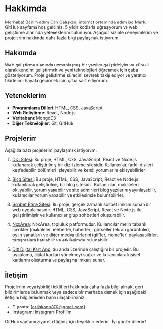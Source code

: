 # Hakkımda

Merhaba! Benim adım Can Çalışkan, internet ortamında adım ise Mark. GitHub sayfama hoş geldiniz. 5 yıldır kodlarla uğraşıyorum ve web geliştirme alanında yeteneklerim bulunuyor. Aşağıda sizinle deneyimlerim ve projelerim hakkında daha fazla bilgi paylaşmak istiyorum.

## Hakkımda

Web geliştirme alanında uzmanlaşmış bir yazılım geliştiriciyim ve sürekli olarak kendimi geliştirmek ve yeni teknolojileri öğrenmek için çaba gösteriyorum. Proje geliştirme sürecini severek takip ediyor ve yaratıcı fikirlerimi hayata geçirmek için çaba sarf ediyorum.

## Yeteneklerim

- **Programlama Dilleri**: HTML, CSS, JavaScript
- **Web Geliştirme**: React, Node.js
- **Veritabanı**: MongoDB
- **Diğer Teknolojiler**: Git, GitHub

## Projelerim

Aşağıda bazı projelerimi paylaşmak istiyorum:

1. [Dizi Sitesi](https://github.com/kullaniciadi/dizi-sitesi): Bu proje, HTML, CSS, JavaScript, React ve Node.js kullanarak geliştirilmiş bir dizi izleme sitesidir. Kullanıcılar, farklı dizileri keşfedebilir, bölümleri izleyebilir ve kendi yorumlarını ekleyebilirler.

2. [Blog Sitesi](https://github.com/kullaniciadi/blog-sitesi): Bu proje, HTML, CSS, JavaScript, React ve Node.js kullanılarak geliştirilmiş bir blog sitesidir. Kullanıcılar, makaleleri okuyabilir, yorum yapabilir ve site adminleri blog yazılarını yayınlayabilir, kullanıcılar yorum yapabilir ve etkileşimde bulunabilirler.

3. [Sohbet Etme Sitesi](https://noxarea.com): Bu proje, gerçek zamanlı sohbet imkanı sunan bir web uygulamasıdır. HTML, CSS, JavaScript, React ve Node.js ile geliştirilmiştir ve kullanıcılar grup sohbetleri oluşturabilir.

4. [NoxArea](https://noxarea.com): NoxArea, topluluk platformudur. Kullanıcılar metin tabanlı içerikler (makaleler, rehberler, haberler), görseller (ekran görüntüleri, oyun sanatları) ve diğer medya türlerini (gif'ler, meme'ler) paylaşabilirler, tartışmalara katılabilir ve etkileşimde bulunabilir.

5. [Ditt Dijital Kart App](https://ditt.app): Şu anda üzerinde çalıştığım bir projedir. Bu uygulama, dijital kartları yönetmeyi sağlar ve kullanıcılara kişisel kartlarını oluşturma ve paylaşma imkanı sunar.

## İletişim

Projelerim veya işbirliği teklifleri hakkında daha fazla bilgi almak, geri bildirimlerde bulunmak veya sadece bir merhaba demek için aşağıdaki iletişim bilgilerinden bana ulaşabilirsiniz:

- E-posta: [caliskann379@gmail.com]
- Instagram: [Instagram Profilim](https://www.instagram.com/pikselperisi/)

GitHub sayfamı ziyaret ettiğiniz için teşekkür ederim. İyi günler dilerim!
